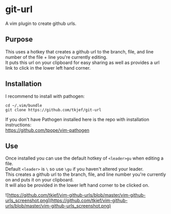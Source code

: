 # git-url
A vim plugin to create github urls.  

## Purpose
This uses a hotkey that creates a github url to the branch, file, and line number of the file + line you're currently editing.  
It puts this url on your clipboard for easy sharing as well as provides a url link to click in the lower left hand corner.

## Installation
I recommend to install with pathogen:
```
cd ~/.vim/bundle
git clone https://github.com/tkjef/git-url
```

If you don't have Pathogen installed here is the repo with installation instructions:  
https://github.com/tpope/vim-pathogen

## Use
Once installed you can use the default hotkey of `<leader>gu` when editing a file.   
Default `<leader>` is `\` so use `\gu` if you haven't altered your leader.  
This creates a github url to the branch, file, and line number you're currently on and puts it on your clipboard.  
It will also be provided in the lower left hand corner to be clicked on.

![https://github.com/tkjef/vim-github-urls/blob/master/vim-github-urls_screenshot.png](https://github.com/tkjef/vim-github-urls/blob/master/vim-github-urls_screenshot.png)
